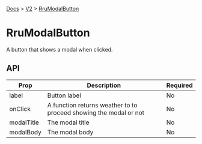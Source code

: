 [Docs](/) > [V2](/docs/v2/get-started) > [RruModalButton](/docs/v2/components/RruModalButton)


# RruModalButton
A button that shows a modal when clicked.

## API

| Prop | Description | Required |
|-|-|-|
| label | Button label | No |
| onClick | A function returns weather to to proceed showing the modal or not | No |
| modalTitle | The modal title | No |
| modalBody | The modal body | No |
